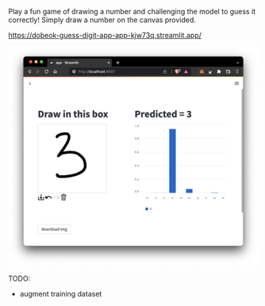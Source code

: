 Play a fun game of drawing a number and challenging the model to guess it correctly!
Simply draw a number on the canvas provided.

https://dobeok-guess-digit-app-app-kjw73q.streamlit.app/

![screen-shot](screenshot-v1.png)

TODO:
- augment training dataset
